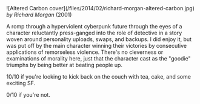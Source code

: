 <!--
.. title: Altered Carbon
.. slug: altered-carbon
.. date: 2014-02-02 12:59:43-06:00
.. tags: media,book,novel,fiction,science-fiction
.. type: text
-->


<span style="float: left">
![Altered Carbon cover](/files/2014/02/richard-morgan-altered-carbon.jpg)
</span>

*by Richard Morgan* (2001)

A romp through a hyperviolent cyberpunk future through the eyes of a
character reluctantly press-ganged into the role of detective in a story
woven around personality uploads, swaps, and backups. I did enjoy it,
but was put off by the main character winning their victories
by consecutive applications of remorseless violence. There's no cleverness
or examinations of morality here, just that the character cast as the "goodie"
triumphs by being better at beating people up.

10/10 if you're looking to kick back on the couch with tea, cake, and
some exciting SF.

0/10 if you're not.

<br style="clear: both" />
